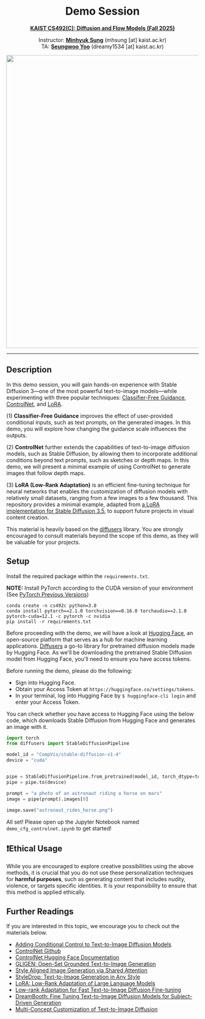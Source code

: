 <div align=center>
  <h1>
    Demo Session
  </h1>
  <p>
    <a href=https://diffusion.kaist.ac.kr/ target="_blank"><b>KAIST CS492(C): Diffusion and Flow Models (Fall 2025)</b></a><br>    
  </p>
</div>

<div align=center>
  <p>
    Instructor: <a href=https://mhsung.github.io target="_blank"><b>Minhyuk Sung</b></a> (mhsung [at] kaist.ac.kr)<br>
    TA: <a href=https://dvelopery0115.github.io/ target="_blank"><b>Seungwoo Yoo</b></a>  (dreamy1534 [at] kaist.ac.kr)<br>
  </p>
</div>

<div align=center>
  <img src="./media/teaser.png" width="768"/>
</div>

---

## Description
In this demo session, you will gain hands-on experience with Stable Diffusion 3—one of the most powerful text-to-image models—while experimenting with three popular techniques: [Classifier-Free Guidance](https://arxiv.org/abs/2207.12598), [ControlNet](https://arxiv.org/abs/2302.05543), and [LoRA](https://arxiv.org/abs/2106.09685).

(1) **Classifier-Free Guidance** improves the effect of user-provided conditional inputs, such as text prompts, on the generated images. In this demo, you will explore how changing the guidance scale influences the outputs.

(2) **ControlNet** further extends the capabilities of text-to-image diffusion models, such as Stable Diffusion, by allowing them to incorporate additional conditions beyond text prompts, such as sketches or depth maps. In this demo, we will present a minimal example of using ControlNet to generate images that follow depth maps.

(3) **LoRA (Low-Rank Adaptation)** is an efficient fine-tuning technique for neural networks that enables the customization of diffusion models with relatively small datasets, ranging from a few images to a few thousand. This repository provides a minimal example, adapted from [a LoRA implementation for Stable Diffusion 3.5](https://github.com/seochan99/stable-diffusion-3.5-text2image-lora), to support future projects in visual content creation.

This material is heavily based on the [diffusers](https://github.com/huggingface/diffusers) library. You are strongly encouraged to consult materials beyond the scope of this demo, as they will be valuable for your projects.

## Setup
Install the required package within the `requirements.txt`.

**NOTE:** Install PyTorch according to the CUDA version of your environment (See [PyTorch Previous Versions](https://pytorch.org/get-started/previous-versions/))
```
conda create -n cs492c python=3.8
conda install pytorch==2.1.0 torchvision==0.16.0 torchaudio==2.1.0 pytorch-cuda=12.1 -c pytorch -c nvidia
pip install -r requirements.txt
```

Before proceeding with the demo, we will have a look at [Hugging Face](https://huggingface.co/), an open-source platform that serves as a hub for machine learning applications. [Diffusers](https://github.com/huggingface/diffusers) a go-to library for pretrained diffusion models made by Hugging Face. As we'll be downloading the pretrained Stable Diffusion model from Hugging Face, you'll need to ensure you have access tokens.

Before running the demo, please do the following:
* Sign into Hugging Face.
* Obtain your Access Token at `https://huggingface.co/settings/tokens`.
* In your terminal, log into Hugging Face by `$ huggingface-cli login` and enter your Access Token.

You can check whether you have access to Hugging Face using the below code, which downloads Stable Diffusion from Hugging Face and generates an image with it.

```python
import torch
from diffusers import StableDiffusionPipeline

model_id = "CompVis/stable-diffusion-v1-4"
device = "cuda"


pipe = StableDiffusionPipeline.from_pretrained(model_id, torch_dtype=torch.float16)
pipe = pipe.to(device)

prompt = "a photo of an astronaut riding a horse on mars"
image = pipe(prompt).images[0]  
    
image.save("astronaut_rides_horse.png")
```

All set! Please open up the Jupyter Notebook named `demo_cfg_controlnet.ipynb` to get started!

## ❗Ethical Usage
While you are encouraged to explore creative possibilities using the above methods, it is crucial that you do not use these personalization techniques for **harmful purposes**, such as generating content that includes nudity, violence, or targets specific identities. It is your responsibility to ensure that this method is applied ethically.

## Further Readings
If you are interested in this topic, we encourage you to check out the materials below.

* [Adding Conditional Control to Text-to-Image Diffusion Models](https://arxiv.org/abs/2302.05543)
* [ControlNet Github](https://github.com/lllyasviel/ControlNet)
* [ControlNet Hugging Face Documentation](https://huggingface.co/docs/diffusers/using-diffusers/controlnet)
* [GLIGEN: Open-Set Grounded Text-to-Image Generation](https://arxiv.org/abs/2301.07093)
* [Style Aligned Image Generation via Shared Attention](https://arxiv.org/abs/2312.02133)
* [StyleDrop: Text-to-Image Generation in Any Style](https://arxiv.org/abs/2306.00983)
* [LoRA: Low-Rank Adaptation of Large Language Models](https://arxiv.org/abs/2106.09685)
* [Low-rank Adaptation for Fast Text-to-Image Diffusion Fine-tuning](https://github.com/cloneofsimo/lora)
* [DreamBooth: Fine Tuning Text-to-Image Diffusion Models for Subject-Driven Generation](https://arxiv.org/abs/2208.12242)
* [Multi-Concept Customization of Text-to-Image Diffusion](https://arxiv.org/abs/2212.04488)
